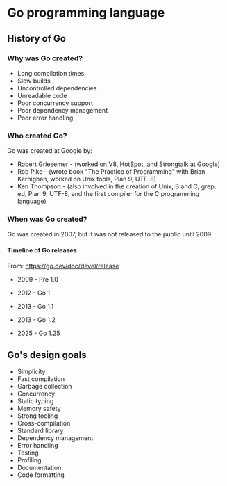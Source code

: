 # Go programming language

## History of Go

### Why was Go created?

* Long compilation times
* Slow builds
* Uncontrolled dependencies
* Unreadable code
* Poor concurrency support
* Poor dependency management
* Poor error handling

### Who created Go?

Go was created at Google by:

* Robert Griesemer - (worked on V8, HotSpot, and Strongtalk at Google)
* Rob Pike - (wrote book "The Practice of Programming" with Brian Kernighan, worked on Unix tools, Plan 9, UTF-8)
* Ken Thompson  - (also involved in the creation of Unix, B and C, grep, ed, Plan 9, UTF-8, and the first compiler for the C programming language)

### When was Go created?

Go was created in 2007, but it was not released to the public until 2009.

#### Timeline of Go releases

From: https://go.dev/doc/devel/release

* 2009 - Pre 1.0
* 2012 - Go 1
* 2013 - Go 1.1
* 2013 - Go 1.2

* 2025 - Go 1.25

## Go's design goals

* Simplicity
* Fast compilation
* Garbage collection
* Concurrency
* Static typing
* Memory safety
* Strong tooling
* Cross-compilation
* Standard library
* Dependency management
* Error handling
* Testing
* Profiling
* Documentation
* Code formatting

